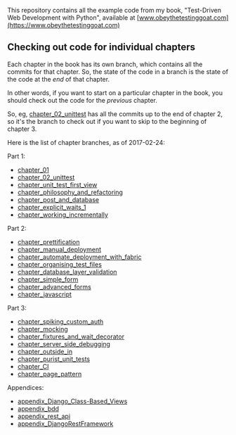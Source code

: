 This repository contains all the example code from my book, "Test-Driven Web
Development with Python", available at
[www.obeythetestinggoat.com](https://www.obeythetestinggoat.com)

## Checking out code for individual chapters

Each chapter in the book has its own branch, which contains all the commits for
that chapter.  So, the state of the code in a branch is the state of the code
at the *end* of that chapter.

In other words, if you want to start on a particular chapter in the book, you
should check out the code for the *previous* chapter.

So, eg, [chapter_02_unittest](https://github.com/hjwp/book-example/tree/chapter_02_unittest) has all the commits up to the
end of chapter 2, so it's the branch to check out if you want to skip to the
beginning of chapter 3.


Here is the list of chapter branches, as of 2017-02-24:

Part 1:

* [chapter_01](https://github.com/hjwp/book-example/tree/chapter_01)
* [chapter_02_unittest](https://github.com/hjwp/book-example/tree/chapter_02_unittest)
* [chapter_unit_test_first_view](https://github.com/hjwp/book-example/tree/chapter_unit_test_first_view)
* [chapter_philosophy_and_refactoring](https://github.com/hjwp/book-example/tree/chapter_philosophy_and_refactoring)
* [chapter_post_and_database](https://github.com/hjwp/book-example/tree/chapter_post_and_database)
* [chapter_explicit_waits_1](https://github.com/hjwp/book-example/tree/chapter_explicit_waits_1)
* [chapter_working_incrementally](https://github.com/hjwp/book-example/tree/chapter_working_incrementally)


Part 2:

* [chapter_prettification](https://github.com/hjwp/book-example/tree/chapter_prettification)
* [chapter_manual_deployment](https://github.com/hjwp/book-example/tree/chapter_manual_deployment)
* [chapter_automate_deployment_with_fabric](https://github.com/hjwp/book-example/tree/chapter_automate_deployment_with_fabric)
* [chapter_organising_test_files](https://github.com/hjwp/book-example/tree/chapter_organising_test_files)
* [chapter_database_layer_validation](https://github.com/hjwp/book-example/tree/chapter_database_layer_validation)
* [chapter_simple_form](https://github.com/hjwp/book-example/tree/chapter_simple_form)
* [chapter_advanced_forms](https://github.com/hjwp/book-example/tree/chapter_advanced_forms)
* [chapter_javascript](https://github.com/hjwp/book-example/tree/chapter_javascript)

Part 3: 

* [chapter_spiking_custom_auth](https://github.com/hjwp/book-example/tree/chapter_spiking_custom_auth)
* [chapter_mocking](https://github.com/hjwp/book-example/tree/chapter_mocking)
* [chapter_fixtures_and_wait_decorator](https://github.com/hjwp/book-example/tree/chapter_fixtures_and_wait_decorator)
* [chapter_server_side_debugging](https://github.com/hjwp/book-example/tree/chapter_server_side_debugging)
* [chapter_outside_in](https://github.com/hjwp/book-example/tree/chapter_outside_in)
* [chapter_purist_unit_tests](https://github.com/hjwp/book-example/tree/chapter_purist_unit_tests)
* [chapter_CI](https://github.com/hjwp/book-example/tree/chapter_CI)
* [chapter_page_pattern](https://github.com/hjwp/book-example/tree/chapter_page_pattern)


Appendices:

* [appendix_Django_Class-Based_Views](https://github.com/hjwp/book-example/tree/appendix_Django_Class-Based_Views)
* [appendix_bdd](https://github.com/hjwp/book-example/tree/appendix_bdd)
* [appendix_rest_api](https://github.com/hjwp/book-example/tree/appendix_rest_api)
* [appendix_DjangoRestFramework](https://github.com/hjwp/book-example/tree/appendix_DjangoRestFramework)

